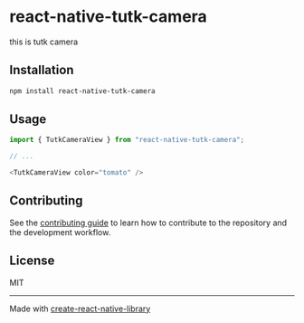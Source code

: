 # react-native-tutk-camera

this is tutk camera

## Installation

```sh
npm install react-native-tutk-camera
```

## Usage

```js
import { TutkCameraView } from "react-native-tutk-camera";

// ...

<TutkCameraView color="tomato" />
```

## Contributing

See the [contributing guide](CONTRIBUTING.md) to learn how to contribute to the repository and the development workflow.

## License

MIT

---

Made with [create-react-native-library](https://github.com/callstack/react-native-builder-bob)
